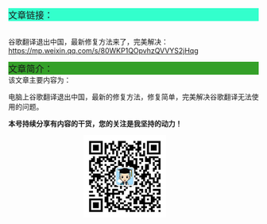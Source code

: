 <div style="background-color:#33ffcc;font-size:18px">文章链接：</div>

<br/>谷歌翻译退出中国，最新修复方法来了，完美解决：<a href="https://mp.weixin.qq.com/s/80WKP1QOpvhzQVVYS2jHqg" target="_blank" >https://mp.weixin.qq.com/s/80WKP1QOpvhzQVVYS2jHqg</a>



<div style="background-color:RGB(52,160,40);font-size:18px">文章简介：</div>
该文章主要内容为：

电脑上谷歌翻译退出中国，最新的修复方法，修复简单，完美解决谷歌翻译无法使用的问题。

**本号持续分享有内容的干货，您的关注是我坚持的动力！**

<img src="./_assets/clip_image002.jpg" style="width:33%;margin-left:30%" />